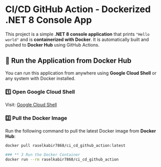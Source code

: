 # CI/CD GitHub Action - Dockerized .NET 8 Console App  

This project is a simple **.NET 8 console application** that prints `"Hello world"` and is **containerized with Docker**. It is automatically built and pushed to **Docker Hub** using GitHub Actions.  

## 🚀 Run the Application from Docker Hub  

You can run this application from anywhere using **Google Cloud Shell** or any system with Docker installed.  

### **1️⃣ Open Google Cloud Shell**  
Visit: [Google Cloud Shell](https://shell.cloud.google.com)  

### **2️⃣ Pull the Docker Image**  
Run the following command to pull the latest Docker image from **Docker Hub**:  
```sh
docker pull raselkabir7868/ci_cd_github_action:latest

### ** 3 Run the Docker Container
docker run --rm raselkabir7868/ci_cd_github_action

